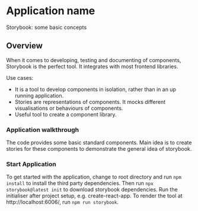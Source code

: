# Application name

Storybook: some basic concepts

## Overview

When it comes to developing, testing and documenting of components, Storybook is the perfect tool.
It integrates with most frontend libraries.

Use cases:

- It is a tool to develop components in isolation, rather than in an up running application.
- Stories are representations of components. It mocks different visualisations or behaviours of components.
- Useful tool to create a component library.

### Application walkthrough

The code provides some basic standard components.
Main idea is to create stories for these components to demonstrate the general idea of storybook.

### Start Application

To get started with the application, change to root directory and run `npm install` to install the third party dependencies.
Then run `npx storybook@latest init` to download storybook dependencies. Run the initialiser after project setup, e.g. create-react-app.
To render the tool at http://localhost:6006/, run `npm run storybook`.
